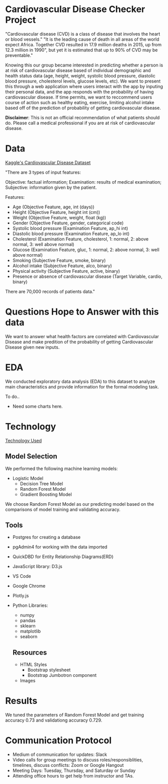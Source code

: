 # Cardiovascular Disease Checker Project
"Cardiovascular disease (CVD) is a class of disease that involves the heart or blood vessels." "It is the leading cause of death in all areas of the world expect Africa. Together CVD resulted in 17.9 million deaths in 2015, up from 12.3 million in 1990", but yet it is estimated that up to 90% of CVD may be preventable."

Knowing this our group became interested in predicting whether a person is at risk of cardiovascular disease based of individual demographic and health status data (age, height, weight, systolic blood pressure, diastolic blood pressure, cholesterol levels, glucose levels, etc). We want to present this through a web application where users interact with the app by inputing their personal data, and the app responds with the probability of having cardiovascular disease. If time permits, we want to reccommend users course of action such as healthy eating, exercise, limiting alcohol intake based off of the prediction of probability of getting cardiovascular disease.

**Disclaimer**: This is not an official recommendation of what patients should do. Please call a medical professional if you are at risk of cardiovascular disease.

# Data
[Kaggle's Cardiovascular Disease Dataset](https://www.kaggle.com/sulianova/cardiovascular-disease-dataset/notebooks)

"There are 3 types of input features:

Objective: factual information;
Examination: results of medical examination;
Subjective: information given by the patient.

Features:
- Age (Objective Feature, age, int (days))
- Height (Objective Feature, height int (cm))
- Weight (Objective Feature, weight, float (kg)) 
- Gender (Objective Feature, gender, categorical code)
- Systolic blood pressure (Examination Feature, ap_hi int)
- Diastolic blood pressure (Examination Feature, ap_lo int)
- Cholesterol (Examination Feature, cholesterol, 1: normal, 2: above normal, 3: well above normal)
- Glucose (Examination Feature, gluc, 1: normal, 2: above normal, 3: well above normal)
- Smoking (Subjective Feature, smoke, binary)
- Alcohol intake (Subjective Feature, alco, binary)
- Physical activity (Subjective Feature, active, binary)
- Presence or absence of cardiovascular disease (Target Variable, cardio, binary)

There are 70,000 records of patients data."

# Questions Hope to Answer with this data
We want to answer what health factors are correlated with Cardiovascular Disease and make predition of the probability of getting Cardiovascular Disease given new inputs.

# EDA
We conducted exploratory data analysis (EDA) to this dataset to analyze main characteristics and provide information for the formal modeling task.

To do..
- Need some charts here.


# Technology
[Technology Used](https://github.com/adamskel78/SHAX_group_project/blob/shannon/technology.md)

## Model Selection

We performed the following machine learning models:

- Logistic Model
    - Decision Tree Model
    - Random Forest Model
    - Gradient Boosting Model

We choose Random Forest Model as our predicting model based on the comparisons of model training and validating accuracy.

## Tools
- Postgres for creating a database
- pgAdmin4 for working with the data imported
- QuickDBD for Entity Relationship Diagrams(ERD)
- JavaScript library: D3.js
- VS Code
- Google Chrome
- Plotly.js
- Python Libraries: 
    - numpy
    - pandas
    - sklearn
    - matplotlib
    - seaborn

    ## Resources
    - HTML Styles
        - Bootstrap stylesheet
        - Bootstrap Jumbotron component
    - Images

# Results

We tuned the parameters of Random Forest Model and get training accuracy 0.73 and validationg accuracy 0.729. 

# Communication Protocol
- Medium of communication for updates: Slack
- Video calls for group meetings to discuss roles/responsiblities, timelines, discuss conflicts: Zoom or Google Hangout
- Meeting Days: Tuesday, Thursday, and Saturday or Sunday
- Attending office hours to get help from instructor and TAs.
